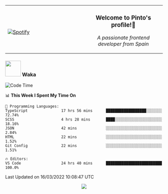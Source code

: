 <table width="100%" align="center"> 
  <tr>
  <td width="50%">
      
&nbsp; <br> [![Spotify](https://novatorem-zeta-rust.vercel.app/api/spotify)](https://open.spotify.com/user/novatorem-zeta-rust)

  </td>
  <td width="50%">
    <h3 align="center">Welcome to Pinto's profile!👋</h3>
    <p align="center"><em>A passionate frontend developer from Spain</em></p>
  </td>
  </table>

### <img src="https://media.giphy.com/media/VgCDAzcKvsR6OM0uWg/giphy.gif" width="50"> Waka

  <!--START_SECTION:waka-->
![Code Time](http://img.shields.io/badge/Code%20Time-146%20hrs%2035%20mins-blue)

📊 **This Week I Spent My Time On** 

```text
💬 Programming Languages: 
TypeScript               17 hrs 56 mins      ██████████████████░░░░░░░   72.74% 
SCSS                     4 hrs 28 mins       ████░░░░░░░░░░░░░░░░░░░░░   18.16% 
JSON                     42 mins             ░░░░░░░░░░░░░░░░░░░░░░░░░   2.84% 
HTML                     22 mins             ░░░░░░░░░░░░░░░░░░░░░░░░░   1.52% 
Git Config               22 mins             ░░░░░░░░░░░░░░░░░░░░░░░░░   1.51%

🔥 Editors: 
VS Code                  24 hrs 40 mins      █████████████████████████   100.0%

```


 Last Updated on 16/03/2022 10:08:47 UTC
<!--END_SECTION:waka-->

<div align="center">
<img src="https://github-readme-stats-gilt-tau.vercel.app/api/top-langs/?username=pinto-hub&layout=compact&theme=dracula" />
</div>
